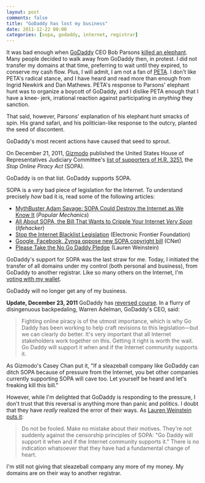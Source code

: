 ```yaml
---
layout: post
comments: false
title: "GoDaddy has lost my business"
date: 2011-12-22 00:00
categories: [sopa, godaddy, internet, registrar]
---
```


It was bad enough when [GoDaddy][] CEO Bob Parsons [killed an elephant][].
Many people decided to walk away from GoDaddy then, in protest. I did not
transfer my domains at that time, preferring to wait until they expired, to
conserve my cash flow. Plus, I will admit, I am not a fan of [PETA][]. I don't
like PETA's radical stance, and I have heard and read more than enough from
Ingrid Newkirk and Dan Mathews. PETA's response to Parsons' elephant hunt was
to organize a boycott of GoDaddy, and I dislike PETA enough that I have a knee-
jerk, irrational reaction against participating in _anything_ they sanction.

That said, however, Parsons' explanation of his elephant hunt smacks of spin.
His grand safari, and his politician-like response to the outcry, planted the
seed of discontent.

GoDaddy's most recent actions have caused that seed to sprout.

On December 21, 2011, [Gizmodo][] published the United States House of
Representatives Judiciary Committee's [list of supporters of H.R. 3251][], the
_Stop Online Piracy Act_ (SOPA).

GoDaddy is on that list. GoDaddy supports SOPA.

SOPA is a _very_ bad piece of legislation for the Internet. To understand precisely _how_ bad it is, read some of the following articles:

* [MythBuster Adam Savage: SOPA Could Destroy the Internet as We Know It][ref1] (*Popular Mechanics*)
* [All About SOPA, the Bill That Wants to Cripple Your Internet *Very Soon*][ref2] (*lifehacker*)
* [Stop the Internet Blacklist Legislation][ref3] (Electronic Frontier Foundation)
* [Google, Facebook, Zynga oppose new SOPA copyright bill][ref4] (CNet)
* [Please Take the No Go Daddy Pledge][ref5] (Lauren Weinstein)

GoDaddy's support for SOPA was the last straw for me. Today, I initiated the
transfer of all domains under my control (both personal and business), from
GoDaddy to another registrar. Like so many others on the Internet, I'm
[voting with my wallet][].

GoDaddy will no longer get any of my business.

**Update, December 23, 2011** GoDaddy has [reversed course][]. In a flurry
of disingenuous backpedaling, Warren Adelman, GoDaddy's CEO, said:

> Fighting online piracy is of the utmost importance, which is why Go Daddy has
> been working to help craft revisions to this legislation—but we can clearly
> do better. It's very important that all Internet stakeholders work together
> on this. Getting it right is worth the wait. Go Daddy will support it when
> and if the Internet community supports it.

As Gizmodo's Casey Chan put it, "If a sleazeball company like GoDaddy can ditch
SOPA because of pressure from the Internet, you bet other companies currently
supporting SOPA will cave too. Let yourself be heard and let's freaking kill
this bill."

However, while I'm delighted that GoDaddy is responding to the pressure, I
don't trust that this reversal is anything more than panic and politics. I
doubt that they have _really_ realized the error of their ways. As
[Lauren Weinstein puts it](http://lauren.vortex.com/archive/000922.html):

> Do not be fooled.  Make no mistake about their motives.  They're not suddenly
> against the censorship principles of SOPA: "Go Daddy will support it when and
> if the Internet community supports it."  There is no indication whatsoever
> that they have had a fundamental change of heart.

I'm still not giving that sleazeball company any more of my money. My domains
are on their way to another registrar.

[GoDaddy]: http://www.godaddy.com/
[reversed course]: http://gizmodo.com/5870870/godaddy-changes-its-mind-on-supporting-that-evil-sopa-legislation
[killed an elephant]: http://mashable.com/2011/04/01/bob-parsons-elephant-story/
[PETA]: http://www.peta.org/
[SOPA]: http://technorati.com/technology/cloud-computing/article/if-sopa-passes-impact-will-devastate/
[Gizmodo]: http://gizmodo.com/
[list of supporters of H.R. 3251]: http://gizmodo.com/5870241/presented-without-comment-every-single-company-supporting-sopa-the-awful-internet-censorship-law
[voting with my wallet]: http://www.pcmag.com/article2/0,2817,2398005,00.asp
[ref1]: http://www.popularmechanics.com/science/mythbusters/articles/mythbuster-adam-savage-sopa-could-destroy-the-internet-as-we-know-it-6620300
[ref2]: http://lifehacker.com/5860205/all-about-sopa-the-bill-thats-going-to-cripple-your-internet
[ref3]: https://action.eff.org/o/9042/p/dia/action/public/?action_KEY=8173
[ref4]: http://news.cnet.com/8301-31921_3-57325134-281/google-facebook-zynga-oppose-new-sopa-copyright-bill/
[ref5]: http://lauren.vortex.com/archive/000921.html
